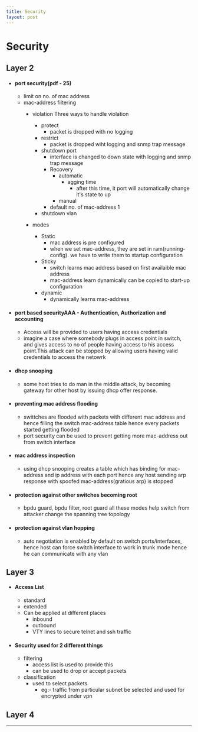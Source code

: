 ```yaml
---
title: Security
layout: post
---
```

    
# Security

## Layer 2 
* #### port security(pdf - 25) 
	* limit on no. of mac address 
	* mac-address filtering 
		* violation Three ways to handle violation  

			* protect 
				* packet is dropped with no logging 
			* restrict 
				* packet is dropped wiht logging and snmp trap message 
			* shutdown port 
				* interface is changed to down state with logging and snmp trap message 
				* Recovery 
					* automatic 
						* agging time 
							* after this time, it port will automatically change it's state to up 
					* manual 
				* default no. of mac-address 1 
			* shutdown vlan 
		* modes 
			* Static 
				* mac address is pre configured 
				* when we set mac-address, they are set in ram(running-config). we have to write them to startup configuration 
			* Sticky 
				* switch learns mac address based on first availaible mac address 
				* mac-address learn dynamically can be copied to start-up configuration 
			* dynamic 
				* dynamically learns mac-address 
* #### port based securityAAA - Authentication, Authorization and accounting 
	* Access will be provided to users having access credentials 
	* imagine a case where somebody plugs in access point in switch, and gives access to no of people having access to his access point.This attack can be stopped by allowing users having valid credentials to access the netowrk 
* #### dhcp snooping 
	* some host tries to do man in the middle attack, by becoming gateway for other host by issuing dhcp offer response. 
* #### preventing mac address flooding 
	* swittches are flooded with packets with different mac address and hence filling the switch mac-address table hence every packets started getting flooded 
	* port security can be used to prevent getting more mac-address out from switch interface 
* #### mac address inspection 
	* using dhcp snooping creates a table which has binding for mac-address and ip address with each port hence any host sending arp response with spoofed mac-address(gratious arp) is stopped 
* #### protection against other switches becoming root 
	* bpdu guard, bpdu filter, root guard all these modes help switch from attacker change the spanning tree topology 
* #### protection against vlan hopping 
	* auto negotiation is enabled by default on switch ports/interfaces, hence host can force switch interface to work in trunk mode hence he can communicate with any vlan 

## Layer 3 
* #### Access List 
	* standard 
	* extended 
	* Can be applied at different places 
		* inbound 
		* outbound 
		* VTY lines to secure telnet and ssh traffic 
* #### Security used for 2 different things 
	* filtering 
		* access list is used to provide this 
		* can be used to drop or accept packets 
	* classification 
		* used to select packets 
			* eg:- traffic from particular subnet be selected and used for encrypted under vpn 

## Layer 4 

---
